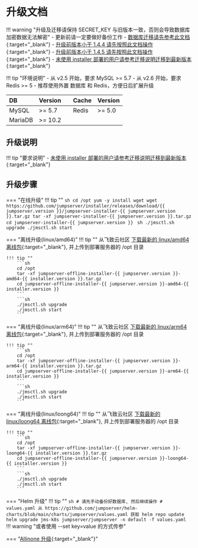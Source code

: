 # 升级文档

!!! warning "升级及迁移请保持 SECRET_KEY 与旧版本一致，否则会导致数据库加密数据无法解密"
    - 更新前请一定要做好备份工作
    - [数据库迁移请先参考此文档](mariadb-mysql.md){:target="_blank"}
    - [升级前版本小于 1.4.4 请先按照此文档操作](1.0.0-1.4.3.md){:target="_blank"}
    - [升级前版本小于 1.4.5 请先按照此文档操作](1.4.4.md){:target="_blank"}
    - [未使用 installer 部署的用户请参考迁移说明迁移到最新版本](../migration.md){:target="_blank"}

!!! tip "环境说明"
    - 从 v2.5 开始，要求 MySQL >= 5.7
    - 从 v2.6 开始，要求 Redis >= 5
    - 推荐使用外置 数据库 和 Redis，方便日后扩展升级

| DB      | Version |    | Cache | Version |
| :------ | :------ | :- | :---- | :------ |
| MySQL   | >= 5.7  |    | Redis | >= 5.0  |
| MariaDB | >= 10.2 |    |       |         |

## 升级说明

!!! tip "要求说明"
    - [未使用 installer 部署的用户请参考迁移说明迁移到最新版本](../migration.md){:target="_blank"}

## 升级步骤

=== "在线升级"
    !!! tip ""
        ```sh
        cd /opt
        yum -y install wget
        wget https://github.com/jumpserver/installer/releases/download/{{ jumpserver.version }}/jumpserver-installer-{{ jumpserver.version }}.tar.gz
        tar -xf jumpserver-installer-{{ jumpserver.version }}.tar.gz
        cd jumpserver-installer-{{ jumpserver.version }}
        ```
        ```sh
        ./jmsctl.sh upgrade
        ./jmsctl.sh start
        ```

=== "离线升级(linux/amd64)"
    !!! tip ""
        从飞致云社区 [下载最新的 linux/amd64 离线包](https://community.fit2cloud.com/#/products/jumpserver/downloads){:target="_blank"}, 并上传到部署服务器的 /opt 目录

    !!! tip ""
        ```sh
        cd /opt
        tar -xf jumpserver-offline-installer-{{ jumpserver.version }}-amd64-{{ installer.version }}.tar.gz
        cd jumpserver-offline-installer-{{ jumpserver.version }}-amd64-{{ installer.version }}
        ```
        ```sh
        ./jmsctl.sh upgrade
        ./jmsctl.sh start
        ```

=== "离线升级(linux/arm64)"
    !!! tip ""
        从飞致云社区 [下载最新的 linux/arm64 离线包](https://community.fit2cloud.com/#/products/jumpserver/downloads){:target="_blank"}, 并上传到部署服务器的 /opt 目录

    !!! tip ""
        ```sh
        cd /opt
        tar -xf jumpserver-offline-installer-{{ jumpserver.version }}-arm64-{{ installer.version }}.tar.gz
        cd jumpserver-offline-installer-{{ jumpserver.version }}-arm64-{{ installer.version }}
        ```
        ```sh
        ./jmsctl.sh upgrade
        ./jmsctl.sh start
        ```

=== "离线升级(linux/loong64)"
    !!! tip ""
        从飞致云社区 [下载最新的 linux/loong64 离线包](https://community.fit2cloud.com/#/products/jumpserver/downloads){:target="_blank"}, 并上传到部署服务器的 /opt 目录

    !!! tip ""
        ```sh
        cd /opt
        tar -xf jumpserver-offline-installer-{{ jumpserver.version }}-loong64-{{ installer.version }}.tar.gz
        cd jumpserver-offline-installer-{{ jumpserver.version }}-loong64-{{ installer.version }}
        ```
        ```sh
        ./jmsctl.sh upgrade
        ./jmsctl.sh start
        ```

=== "Helm 升级"
    !!! tip ""
        ```sh
        # 请先手动备份好数据库, 然后继续操作
        # values.yaml 从 https://github.com/jumpserver/helm-charts/blob/main/charts/jumpserver/values.yaml 获取
        helm repo update
        helm upgrade jms-k8s jumpserver/jumpserver -n default -f values.yaml
        ```
    !!! warning "或者使用 --set key=value 的方式传参"

=== "[Allinone 升级](https://github.com/jumpserver/Dockerfile/tree/master/allinone){:target="_blank"}"
